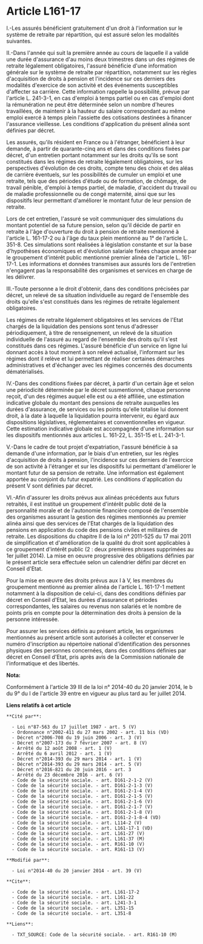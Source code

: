 # Article L161-17

I.-Les assurés bénéficient gratuitement d'un droit à l'information sur le système de retraite par répartition, qui est assuré
selon les modalités suivantes. 

II.-Dans l'année qui suit la première année au cours de laquelle il a validé une durée d'assurance d'au moins deux trimestres
dans un des régimes de retraite légalement obligatoires, l'assuré bénéficie d'une information générale sur le système de
retraite par répartition, notamment sur les règles d'acquisition de droits à pension et l'incidence sur ces derniers des
modalités d'exercice de son activité et des événements susceptibles d'affecter sa carrière. Cette information rappelle la
possibilité, prévue par l'article L. 241-3-1, en cas d'emploi à temps partiel ou en cas d'emploi dont la rémunération ne peut
être déterminée selon un nombre d'heures travaillées, de maintenir à la hauteur du salaire correspondant au même emploi
exercé à temps plein l'assiette des cotisations destinées à financer l'assurance vieillesse. Les conditions d'application du
présent alinéa sont définies par décret. 

Les assurés, qu'ils résident en France ou à l'étranger, bénéficient à leur demande, à partir de quarante-cinq ans et dans des
conditions fixées par décret, d'un entretien portant notamment sur les droits qu'ils se sont constitués dans les régimes de
retraite légalement obligatoires, sur les perspectives d'évolution de ces droits, compte tenu des choix et des aléas de
carrière éventuels, sur les possibilités de cumuler un emploi et une retraite, tels que des périodes d'étude ou de formation,
de chômage, de travail pénible, d'emploi à temps partiel, de maladie, d'accident du travail ou de maladie professionnelle ou
de congé maternité, ainsi que sur les dispositifs leur permettant d'améliorer le montant futur de leur pension de retraite. 

Lors de cet entretien, l'assuré se voit communiquer des simulations du montant potentiel de sa future pension, selon qu'il
décide de partir en retraite à l'âge d'ouverture du droit à pension de retraite mentionné à l'article L. 161-17-2 ou à l'âge
du taux plein mentionné au 1° de l'article L. 351-8. Ces simulations sont réalisées à législation constante et sur la base
d'hypothèses économiques et d'évolution salariale fixées chaque année par le groupement d'intérêt public mentionné premier
alinéa de l'article L. 161-17-1. Les informations et données transmises aux assurés lors de l'entretien n'engagent pas la
responsabilité des organismes et services en charge de les délivrer. 

III.-Toute personne a le droit d'obtenir, dans des conditions précisées par décret, un relevé de sa situation individuelle au
regard de l'ensemble des droits qu'elle s'est constitués dans les régimes de retraite légalement obligatoires. 

Les régimes de retraite légalement obligatoires et les services de l'Etat chargés de la liquidation des pensions sont tenus
d'adresser périodiquement, à titre de renseignement, un relevé de la situation individuelle de l'assuré au regard de
l'ensemble des droits qu'il s'est constitués dans ces régimes. L'assuré bénéficie d'un service en ligne lui donnant accès à
tout moment à son relevé actualisé, l'informant sur les régimes dont il relève et lui permettant de réaliser certaines
démarches administratives et d'échanger avec les régimes concernés des documents dématérialisés. 

IV.-Dans des conditions fixées par décret, à partir d'un certain âge et selon une périodicité déterminée par le décret
susmentionné, chaque personne reçoit, d'un des régimes auquel elle est ou a été affiliée, une estimation indicative globale
du montant des pensions de retraite auxquelles les durées d'assurance, de services ou les points qu'elle totalise lui donnent
droit, à la date à laquelle la liquidation pourra intervenir, eu égard aux dispositions législatives, réglementaires et
conventionnelles en vigueur. Cette estimation indicative globale est accompagnée d'une information sur les dispositifs
mentionnés aux articles L. 161-22, L. 351-15 et L. 241-3-1. 

V.-Dans le cadre de tout projet d'expatriation, l'assuré bénéficie à sa demande d'une information, par le biais d'un
entretien, sur les règles d'acquisition de droits à pension, l'incidence sur ces derniers de l'exercice de son activité à
l'étranger et sur les dispositifs lui permettant d'améliorer le montant futur de sa pension de retraite. Une information est
également apportée au conjoint du futur expatrié. Les conditions d'application du présent V sont définies par décret. 

VI.-Afin d'assurer les droits prévus aux alinéas précédents aux futurs retraités, il est institué un groupement d'intérêt
public doté de la personnalité morale et de l'autonomie financière composé de l'ensemble des organismes assurant la gestion
des régimes mentionnés au premier alinéa ainsi que des services de l'Etat chargés de la liquidation des pensions en
application du code des pensions civiles et militaires de retraite. Les dispositions du chapitre II de la loi n° 2011-525 du
17 mai 2011 de simplification et d'amélioration de la qualité du droit sont applicables à ce groupement d'intérêt public (2 :
deux premières phrases supprimées au 1er juillet 2014). La mise en oeuvre progressive des obligations définies par le présent
article sera effectuée selon un calendrier défini par décret en Conseil d'Etat. 

Pour la mise en œuvre des droits prévus aux I à V, les membres du groupement mentionné au premier alinéa de l'article L.
161-17-1 mettent notamment à la disposition de celui-ci, dans des conditions définies par décret en Conseil d'Etat, les
durées d'assurance et périodes correspondantes, les salaires ou revenus non salariés et le nombre de points pris en compte
pour la détermination des droits à pension de la personne intéressée. 

Pour assurer les services définis au présent article, les organismes mentionnés au présent article sont autorisés à collecter
et conserver le numéro d'inscription au répertoire national d'identification des personnes physiques des personnes
concernées, dans des conditions définies par décret en Conseil d'Etat, pris après avis de la Commission nationale de
l'informatique et des libertés.

**Nota:**

Conformément à l'article 39 III de la loi n° 2014-40 du 20 janvier 2014, le b du 9° du I de l'article 39 entre en vigueur au
plus tard au 1er juillet 2014.

**Liens relatifs à cet article**

	**Cité par**:

	  - Loi n°87-563 du 17 juillet 1987 - art. 5 (V)
	  - Ordonnance n°2002-411 du 27 mars 2002 - art. 11 bis (VD)
	  - Décret n°2006-708 du 19 juin 2006 - art. 3 (V)
	  - Décret n°2007-173 du 7 février 2007 - art. 8 (V)
	  - Arrêté du 12 août 2008 - art. 1 (V)
	  - Arrêté du 6 avril 2012 - art. 1 (V)
	  - Décret n°2014-393 du 29 mars 2014 - art. 1 (V)
	  - Décret n°2014-393 du 29 mars 2014 - art. 5 (V)
	  - Décret n°2016-821 du 20 juin 2016 - art. 3
	  - Arrêté du 23 décembre 2016 - art. 6 (V)
	  - Code de la sécurité sociale. - art. D161-2-1-2 (V)
	  - Code de la sécurité sociale. - art. D161-2-1-3 (V)
	  - Code de la sécurité sociale. - art. D161-2-1-4 (V)
	  - Code de la sécurité sociale. - art. D161-2-1-5 (V)
	  - Code de la sécurité sociale. - art. D161-2-1-6 (V)
	  - Code de la sécurité sociale. - art. D161-2-1-7 (V)
	  - Code de la sécurité sociale. - art. D161-2-1-8 (V)
	  - Code de la sécurité sociale. - art. D161-2-1-8-4 (VD)
	  - Code de la sécurité sociale. - art. L114-2 (V)
	  - Code de la sécurité sociale. - art. L161-17-1 (VD)
	  - Code de la sécurité sociale. - art. L161-27 (V)
	  - Code de la sécurité sociale. - art. L161-37 (M)
	  - Code de la sécurité sociale. - art. R161-10 (V)
	  - Code de la sécurité sociale. - art. R161-13 (V)

	**Modifié par**:

	  - Loi n°2014-40 du 20 janvier 2014 - art. 39 (V)

	**Cite**:

	  - Code de la sécurité sociale. - art. L161-17-2
	  - Code de la sécurité sociale. - art. L161-22
	  - Code de la sécurité sociale. - art. L241-3-1
	  - Code de la sécurité sociale. - art. L351-15
	  - Code de la sécurité sociale. - art. L351-8

	**Liens**:

	  - TXT_SOURCE: Code de la sécurité sociale. - art. R161-10 (M)
